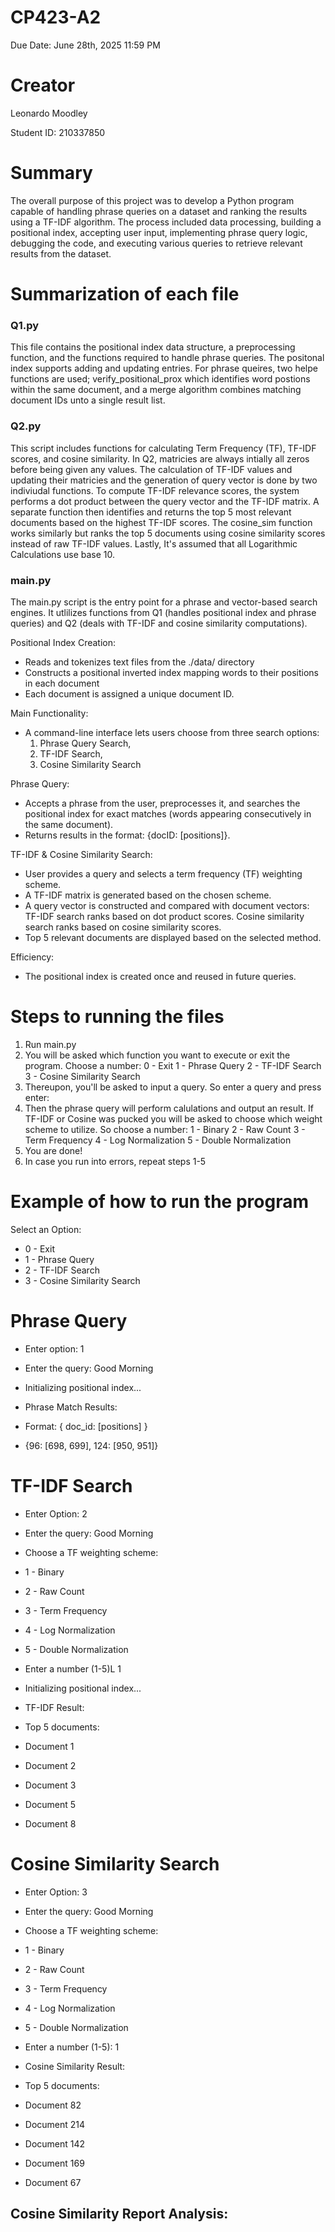 # CP423-A2
Due Date: June 28th, 2025 11:59 PM

# Creator
Leonardo Moodley

Student ID: 210337850

# Summary
The overall purpose of this project was to develop a Python program capable of handling phrase queries on a dataset 
and ranking the results using a TF-IDF algorithm. The process included data processing, building a positional index,
accepting user input, implementing phrase query logic, debugging the code, and executing various queries to retrieve relevant
results from the dataset.
# Summarization of each file
### Q1.py

This file contains the positional index data structure, a preprocessing function, and the functions required to handle phrase queries.
The positonal index supports adding and updating entries. For phrase queires, two helpe functions are used; verify_positional_prox which
identifies word postions within the same document, and a merge algorithm combines matching document IDs unto a single result list.

### Q2.py

This script includes functions for calculating Term Frequency (TF), TF-IDF scores, and cosine similarity. In Q2, matricies are always intially
all zeros before being given any values. The calculation of TF-IDF values and updating their matricies and the generation of query vector is done by two indiviudal functions. 
To compute TF-IDF relevance scores, the system performs a dot product between the query vector and the TF-IDF matrix. A separate function then identifies and returns the top 5 most relevant documents based on the highest TF-IDF scores.
The cosine_sim function works similarly but ranks the top 5 documents using cosine similarity scores instead of raw TF-IDF values.
Lastly, It's assumed that all Logarithmic Calculations use base 10.
### main.py

The main.py script is the entry point for a phrase and vector-based search engines. It utlilizes functions from Q1 (handles positional index and phrase queries) and Q2 (deals with TF-IDF and cosine similarity computations).

Positional Index Creation:
- Reads and tokenizes text files from the ./data/ directory
- Constructs a positional inverted index mapping words to their positions in each document
- Each document is assigned a unique document ID.

Main Functionality:
- A command-line interface lets users choose from three search options:
  1. Phrase Query Search,
  2. TF-IDF Search,
  3. Cosine Similarity Search

Phrase Query:
- Accepts a phrase from the user, preprocesses it, and searches the positional index for exact matches (words appearing consecutively in the same document).
- Returns results in the format: {docID: [positions]}.


TF-IDF & Cosine Similarity Search:
- User provides a query and selects a term frequency (TF) weighting scheme.
- A TF-IDF matrix is generated based on the chosen scheme.
- A query vector is constructed and compared with document vectors: TF-IDF search ranks based on dot product scores. Cosine similarity search ranks based on cosine similarity scores.
- Top 5 relevant documents are displayed based on the selected method.

Efficiency:
- The positional index is created once and reused in future queries.
# Steps to running the files
1. Run main.py
2. You will be asked which function you want to execute or exit the program. Choose a number:
     0 - Exit
     1 - Phrase Query
     2 - TF-IDF Search
     3 - Cosine Similarity Search
4. Thereupon, you'll be asked to input a query. So enter a query and press enter:
5. Then the phrase query will perform calulations and output an result. If TF-IDF or Cosine was pucked you will be asked to choose
   which weight scheme to utilize. So choose a number:
      1 - Binary
      2 - Raw Count
      3 - Term Frequency
      4 - Log Normalization
      5 - Double Normalization
7. You are done!
8. In case you run into errors, repeat steps 1-5

# Example of how to run the program
Select an Option:
- 0 - Exit
- 1 - Phrase Query
- 2 - TF-IDF Search
- 3 - Cosine Similarity Search

# Phrase Query 
- Enter option: 1
- Enter the query: Good Morning
- Initializing positional index...

- Phrase Match Results:
- Format: { doc_id: [positions] }
- {96: [698, 699], 124: [950, 951]}

# TF-IDF Search
- Enter Option: 2
- Enter the query: Good Morning
- Choose a TF weighting scheme:
- 1 - Binary
- 2 - Raw Count
- 3 - Term Frequency
- 4 - Log Normalization
- 5 - Double Normalization

- Enter a number (1-5)L 1
- Initializing positional index...

- TF-IDF Result:
- Top 5 documents:
- Document 1
- Document 2
- Document 3
- Document 5
- Document 8

# Cosine Similarity Search
- Enter Option: 3
- Enter the query: Good Morning
- Choose a TF weighting scheme:
- 1 - Binary
- 2 - Raw Count
- 3 - Term Frequency
- 4 - Log Normalization
- 5 - Double Normalization
- Enter a number (1-5): 1

- Cosine Similarity Result:
- Top 5 documents:
- Document 82
- Document 214
- Document 142
- Document 169
- Document 67

## Cosine Similarity Report Analysis:

